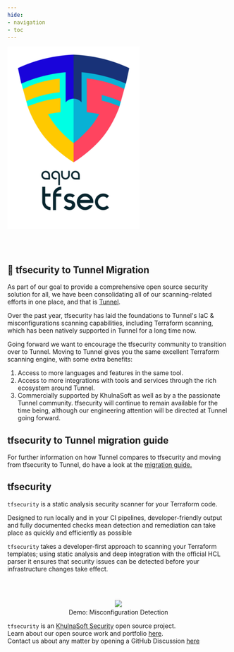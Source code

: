 ```yaml
---
hide:
- navigation
- toc
---
```


![logo](imgs/homelogo.png)

<br/>
<br/>

## 📣 tfsecurity to Tunnel Migration

As part of our goal to provide a comprehensive open source security solution for all, we have been consolidating all of our scanning-related efforts in one place, and that is [Tunnel](https://github.com/khulnasoft/tunnel). 

Over the past year, tfsecurity has laid the foundations to Tunnel's IaC & misconfigurations scanning capabilities, including Terraform scanning, which has been natively supported in Tunnel for a long time now.

Going forward we want to encourage the tfsecurity community to transition over to Tunnel. Moving to Tunnel gives you the same excellent Terraform scanning engine, with some extra benefits:

1. Access to more languages and features in the same tool.
2. Access to more integrations with tools and services through the rich ecosystem around Tunnel.
3. Commercially supported by KhulnaSoft as well as by a the passionate Tunnel community.
tfsecurity will continue to remain available for the time being, although our engineering attention will be directed at Tunnel going forward.

## tfsecurity to Tunnel migration guide

For further information on how Tunnel compares to tfsecurity and moving from tfsecurity to Tunnel, do have a look at the [migration guide.](https://github.com/khulnasoft/tfsecurity/blob/master/tfsecurity-to-vul-migration-guide.md)

## tfsecurity

`tfsecurity` is a static analysis security scanner for your Terraform code.

Designed to run locally and in your CI pipelines, developer-friendly output and fully documented checks mean detection and remediation can take place as quickly and efficiently as possible

`tfsecurity` takes a developer-first approach to scanning your Terraform templates; using static analysis and deep integration with the official HCL parser it ensures that security issues can be detected before your infrastructure changes take effect.

<br/>
<br/>


<figure style="text-align: center">
  <img src="imgs/demo.gif" width="1000">
  <figcaption>Demo: Misconfiguration Detection</figcaption>
</figure>

`tfsecurity` is an [KhulnaSoft Security][khulnasoft] open source project.  
Learn about our open source work and portfolio [here][oss].  
Contact us about any matter by opening a GitHub Discussion [here][discussions]


[khulnasoft]: https://khulnasoft.com
[oss]: https://www.khulnasoft.com/products/open-source-projects/
[discussions]: https://github.com/khulnasoft/tfsecurity/discussions
